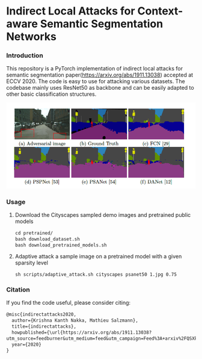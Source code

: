 # Indirect Local Attacks for Context-aware Semantic Segmentation Networks 

### Introduction

This repository is a PyTorch implementation of indirect local attacks for semantic segmentation paper(https://arxiv.org/abs/1911.13038)  accepted at ECCV 2020. The code is easy to use for attacking various datasets. The codebase mainly uses ResNet50 as backbone and can be easily adapted to other basic classification structures. 

<img src="./teaser.png" width="900"/>

### Usage

1. Download the Cityscapes sampled  demo images and pretrained public models

     ```
     cd pretrained/
     bash download_dataset.sh
     bash download_pretrained_models.sh
     ```
     
2. Adaptive attack a sample image on a pretrained model with  a given sparsity level 

     ```shell
     sh scripts/adaptive_attack.sh cityscapes psanet50 1.jpg 0.75
     ```

### Citation

If you find the code  useful, please consider citing:

```
@misc{indirectattacks2020,
  author={Krishna Kanth Nakka, Mathieu Salzmann},
  title={indirectattacks},
  howpublished={\url{https://arxiv.org/abs/1911.13038?utm_source=feedburner&utm_medium=feed&utm_campaign=Feed%3A+arxiv%2FQSXk+%28ExcitingAds%21+cs+updates+on+arXiv.org%29}},
  year={2020}
}
